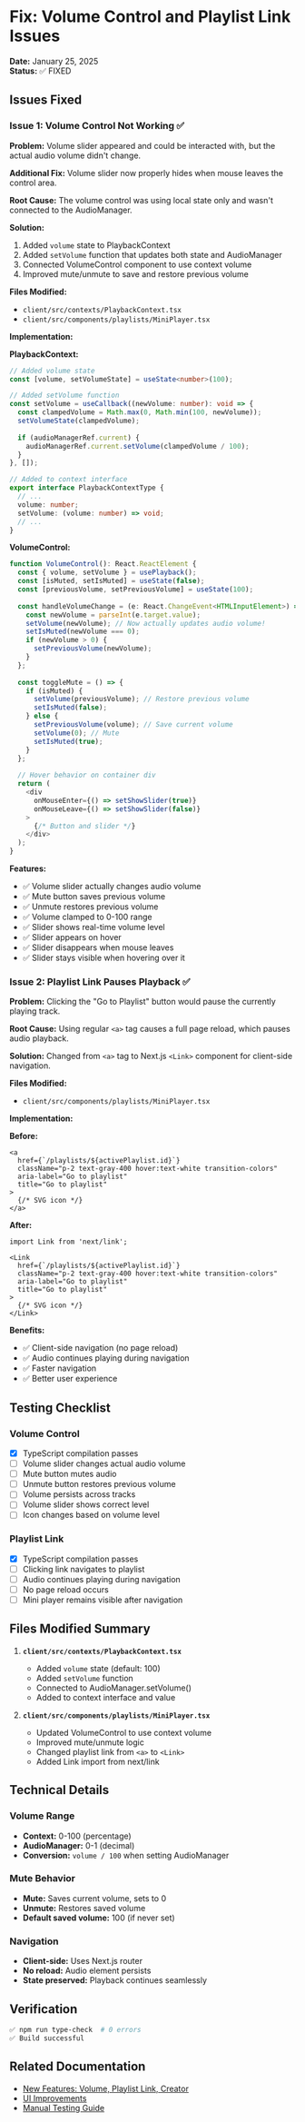 # Fix: Volume Control and Playlist Link Issues

**Date:** January 25, 2025  
**Status:** ✅ FIXED

## Issues Fixed

### Issue 1: Volume Control Not Working ✅

**Problem:** Volume slider appeared and could be interacted with, but the actual audio volume didn't change.

**Additional Fix:** Volume slider now properly hides when mouse leaves the control area.

**Root Cause:** The volume control was using local state only and wasn't connected to the AudioManager.

**Solution:**
1. Added `volume` state to PlaybackContext
2. Added `setVolume` function that updates both state and AudioManager
3. Connected VolumeControl component to use context volume
4. Improved mute/unmute to save and restore previous volume

**Files Modified:**
- `client/src/contexts/PlaybackContext.tsx`
- `client/src/components/playlists/MiniPlayer.tsx`

**Implementation:**

**PlaybackContext:**
```typescript
// Added volume state
const [volume, setVolumeState] = useState<number>(100);

// Added setVolume function
const setVolume = useCallback((newVolume: number): void => {
  const clampedVolume = Math.max(0, Math.min(100, newVolume));
  setVolumeState(clampedVolume);
  
  if (audioManagerRef.current) {
    audioManagerRef.current.setVolume(clampedVolume / 100);
  }
}, []);

// Added to context interface
export interface PlaybackContextType {
  // ...
  volume: number;
  setVolume: (volume: number) => void;
  // ...
}
```

**VolumeControl:**
```typescript
function VolumeControl(): React.ReactElement {
  const { volume, setVolume } = usePlayback();
  const [isMuted, setIsMuted] = useState(false);
  const [previousVolume, setPreviousVolume] = useState(100);
  
  const handleVolumeChange = (e: React.ChangeEvent<HTMLInputElement>) => {
    const newVolume = parseInt(e.target.value);
    setVolume(newVolume); // Now actually updates audio volume!
    setIsMuted(newVolume === 0);
    if (newVolume > 0) {
      setPreviousVolume(newVolume);
    }
  };
  
  const toggleMute = () => {
    if (isMuted) {
      setVolume(previousVolume); // Restore previous volume
      setIsMuted(false);
    } else {
      setPreviousVolume(volume); // Save current volume
      setVolume(0); // Mute
      setIsMuted(true);
    }
  };
  
  // Hover behavior on container div
  return (
    <div 
      onMouseEnter={() => setShowSlider(true)}
      onMouseLeave={() => setShowSlider(false)}
    >
      {/* Button and slider */}
    </div>
  );
}
```

**Features:**
- ✅ Volume slider actually changes audio volume
- ✅ Mute button saves previous volume
- ✅ Unmute restores previous volume
- ✅ Volume clamped to 0-100 range
- ✅ Slider shows real-time volume level
- ✅ Slider appears on hover
- ✅ Slider disappears when mouse leaves
- ✅ Slider stays visible when hovering over it

### Issue 2: Playlist Link Pauses Playback ✅

**Problem:** Clicking the "Go to Playlist" button would pause the currently playing track.

**Root Cause:** Using regular `<a>` tag causes a full page reload, which pauses audio playback.

**Solution:** Changed from `<a>` tag to Next.js `<Link>` component for client-side navigation.

**Files Modified:**
- `client/src/components/playlists/MiniPlayer.tsx`

**Implementation:**

**Before:**
```tsx
<a
  href={`/playlists/${activePlaylist.id}`}
  className="p-2 text-gray-400 hover:text-white transition-colors"
  aria-label="Go to playlist"
  title="Go to playlist"
>
  {/* SVG icon */}
</a>
```

**After:**
```tsx
import Link from 'next/link';

<Link
  href={`/playlists/${activePlaylist.id}`}
  className="p-2 text-gray-400 hover:text-white transition-colors"
  aria-label="Go to playlist"
  title="Go to playlist"
>
  {/* SVG icon */}
</Link>
```

**Benefits:**
- ✅ Client-side navigation (no page reload)
- ✅ Audio continues playing during navigation
- ✅ Faster navigation
- ✅ Better user experience

## Testing Checklist

### Volume Control
- [x] TypeScript compilation passes
- [ ] Volume slider changes actual audio volume
- [ ] Mute button mutes audio
- [ ] Unmute button restores previous volume
- [ ] Volume persists across tracks
- [ ] Volume slider shows correct level
- [ ] Icon changes based on volume level

### Playlist Link
- [x] TypeScript compilation passes
- [ ] Clicking link navigates to playlist
- [ ] Audio continues playing during navigation
- [ ] No page reload occurs
- [ ] Mini player remains visible after navigation

## Files Modified Summary

1. **`client/src/contexts/PlaybackContext.tsx`**
   - Added `volume` state (default: 100)
   - Added `setVolume` function
   - Connected to AudioManager.setVolume()
   - Added to context interface and value

2. **`client/src/components/playlists/MiniPlayer.tsx`**
   - Updated VolumeControl to use context volume
   - Improved mute/unmute logic
   - Changed playlist link from `<a>` to `<Link>`
   - Added Link import from next/link

## Technical Details

### Volume Range
- **Context:** 0-100 (percentage)
- **AudioManager:** 0-1 (decimal)
- **Conversion:** `volume / 100` when setting AudioManager

### Mute Behavior
- **Mute:** Saves current volume, sets to 0
- **Unmute:** Restores saved volume
- **Default saved volume:** 100 (if never set)

### Navigation
- **Client-side:** Uses Next.js router
- **No reload:** Audio element persists
- **State preserved:** Playback continues seamlessly

## Verification

```bash
✅ npm run type-check  # 0 errors
✅ Build successful
```

## Related Documentation

- [New Features: Volume, Playlist Link, Creator](./new-features-volume-playlist-link-creator.md)
- [UI Improvements](./ui-improvements.md)
- [Manual Testing Guide](./manual-testing-guide.md)

